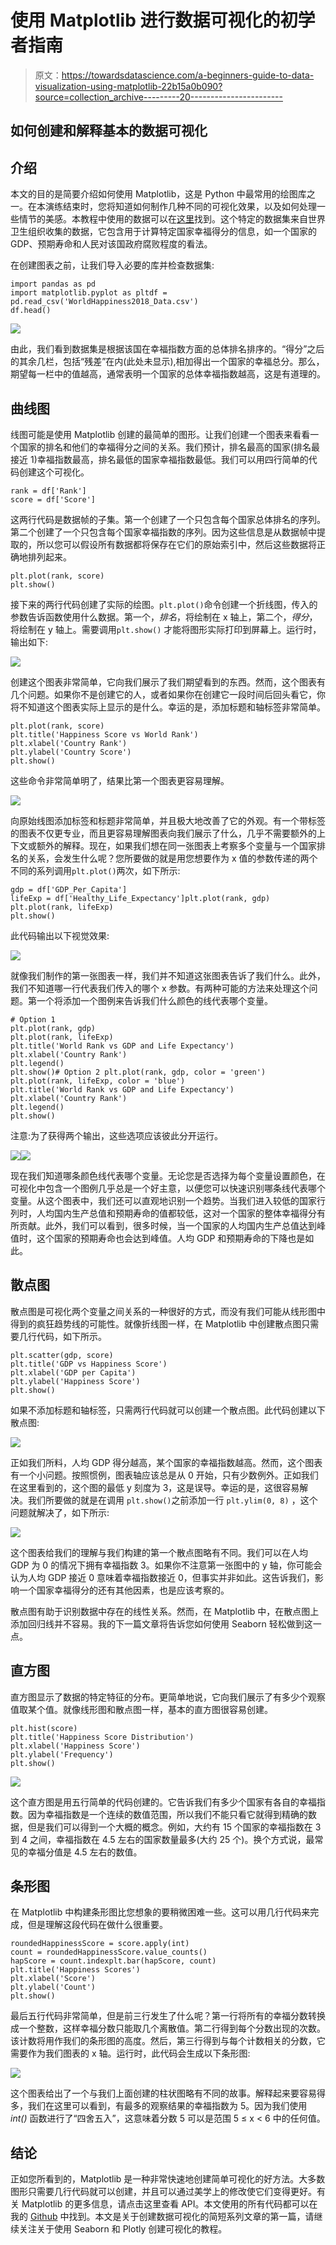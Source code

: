# 使用 Matplotlib 进行数据可视化的初学者指南

> 原文：<https://towardsdatascience.com/a-beginners-guide-to-data-visualization-using-matplotlib-22b15a0b090?source=collection_archive---------20----------------------->

## 如何创建和解释基本的数据可视化

## 介绍

本文的目的是简要介绍如何使用 Matplotlib，这是 Python 中最常用的绘图库之一。在本演练结束时，您将知道如何制作几种不同的可视化效果，以及如何处理一些情节的美感。本教程中使用的数据可以在[这里](https://www.kaggle.com/njlow1202/world-happiness-report-data-2018)找到。这个特定的数据集来自世界卫生组织收集的数据，它包含用于计算特定国家幸福得分的信息，如一个国家的 GDP、预期寿命和人民对该国政府腐败程度的看法。

在创建图表之前，让我们导入必要的库并检查数据集:

```
import pandas as pd
import matplotlib.pyplot as pltdf = pd.read_csv('WorldHappiness2018_Data.csv')
df.head()
```

![](img/edca5056ae5b5de9874c58b339d64880.png)

由此，我们看到数据集是根据该国在幸福指数方面的总体排名排序的。“得分”之后的其余几栏，包括“残差”在内(此处未显示),相加得出一个国家的幸福总分。那么，期望每一栏中的值越高，通常表明一个国家的总体幸福指数越高，这是有道理的。

## 曲线图

线图可能是使用 Matplotlib 创建的最简单的图形。让我们创建一个图表来看看一个国家的排名和他们的幸福得分之间的关系。我们预计，排名最高的国家(排名最接近 1)幸福指数最高，排名最低的国家幸福指数最低。我们可以用四行简单的代码创建这个可视化。

```
rank = df['Rank']
score = df['Score']
```

这两行代码是数据帧的子集。第一个创建了一个只包含每个国家总体排名的序列。第二个创建了一个只包含每个国家幸福指数的序列。因为这些信息是从数据帧中提取的，所以您可以假设所有数据都将保存在它们的原始索引中，然后这些数据将正确地排列起来。

```
plt.plot(rank, score)
plt.show()
```

接下来的两行代码创建了实际的绘图。`plt.plot()`命令创建一个折线图，传入的参数告诉函数使用什么数据。第一个，*排名*，将绘制在 x 轴上，第二个，*得分*，将绘制在 y 轴上。需要调用`plt.show()` 才能将图形实际打印到屏幕上。运行时，输出如下:

![](img/dc690b0a9cfb79a0ff664f7e72c84b47.png)

创建这个图表非常简单，它向我们展示了我们期望看到的东西。然而，这个图表有几个问题。如果你不是创建它的人，或者如果你在创建它一段时间后回头看它，你将不知道这个图表实际上显示的是什么。幸运的是，添加标题和轴标签非常简单。

```
plt.plot(rank, score)
plt.title('Happiness Score vs World Rank')
plt.xlabel('Country Rank')
plt.ylabel('Country Score')
plt.show()
```

这些命令非常简单明了，结果比第一个图表更容易理解。

![](img/ed9998e352f70b139afb6ea72316b036.png)

向原始线图添加标签和标题非常简单，并且极大地改善了它的外观。有一个带标签的图表不仅更专业，而且更容易理解图表向我们展示了什么，几乎不需要额外的上下文或额外的解释。现在，如果我们想在同一张图表上考察多个变量与一个国家排名的关系，会发生什么呢？您所要做的就是用您想要作为 x 值的参数传递的两个不同的系列调用`plt.plot()`两次，如下所示:

```
gdp = df['GDP_Per_Capita']
lifeExp = df['Healthy_Life_Expectancy']plt.plot(rank, gdp)
plt.plot(rank, lifeExp)
plt.show()
```

此代码输出以下视觉效果:

![](img/351261f86d3c9e57663702df8a571818.png)

就像我们制作的第一张图表一样，我们并不知道这张图表告诉了我们什么。此外，我们不知道哪一行代表我们传入的哪个 x 参数。有两种可能的方法来处理这个问题。第一个将添加一个图例来告诉我们什么颜色的线代表哪个变量。

```
# Option 1
plt.plot(rank, gdp)
plt.plot(rank, lifeExp)
plt.title('World Rank vs GDP and Life Expectancy')
plt.xlabel('Country Rank')
plt.legend()
plt.show()# Option 2 plt.plot(rank, gdp, color = 'green')
plt.plot(rank, lifeExp, color = 'blue')
plt.title('World Rank vs GDP and Life Expectancy')
plt.xlabel('Country Rank')
plt.legend()
plt.show()
```

注意:为了获得两个输出，这些选项应该彼此分开运行。

![](img/8a1cc44204abd19625ece8ccc462717d.png)![](img/d2b7b6eb2a14ce969a79eb79717ffef2.png)

现在我们知道哪条颜色线代表哪个变量。无论您是否选择为每个变量设置颜色，在可视化中包含一个图例几乎总是一个好主意，以便您可以快速识别哪条线代表哪个变量。从这个图表中，我们还可以直观地识别一个趋势。当我们进入较低的国家行列时，人均国内生产总值和预期寿命的值都较低，这对一个国家的整体幸福得分有所贡献。此外，我们可以看到，很多时候，当一个国家的人均国内生产总值达到峰值时，这个国家的预期寿命也会达到峰值。人均 GDP 和预期寿命的下降也是如此。

## 散点图

散点图是可视化两个变量之间关系的一种很好的方式，而没有我们可能从线形图中得到的疯狂趋势线的可能性。就像折线图一样，在 Matplotlib 中创建散点图只需要几行代码，如下所示。

```
plt.scatter(gdp, score)
plt.title('GDP vs Happiness Score')
plt.xlabel('GDP per Capita')
plt.ylabel('Happiness Score')
plt.show()
```

如果不添加标题和轴标签，只需两行代码就可以创建一个散点图。此代码创建以下散点图:

![](img/84fe95729830eb1d6d756f96b00aa8ee.png)

正如我们所料，人均 GDP 得分越高，某个国家的幸福指数越高。然而，这个图表有一个小问题。按照惯例，图表轴应该总是从 0 开始，只有少数例外。正如我们在这里看到的，这个图的最低 y 刻度为 3，这是误导。幸运的是，这很容易解决。我们所要做的就是在调用 `plt.show()`之前添加一行 `plt.ylim(0, 8)` ，这个问题就解决了，如下所示:

![](img/df01b5058369d577241cfa1bb26291e3.png)

这个图表给我们的理解与我们构建的第一个散点图略有不同。我们可以在人均 GDP 为 0 的情况下拥有幸福指数 3。如果你不注意第一张图中的 y 轴，你可能会认为人均 GDP 接近 0 意味着幸福指数接近 0，但事实并非如此。这告诉我们，影响一个国家幸福得分的还有其他因素，也是应该考察的。

散点图有助于识别数据中存在的线性关系。然而，在 Matplotlib 中，在散点图上添加回归线并不容易。我的下一篇文章将告诉您如何使用 Seaborn 轻松做到这一点。

## 直方图

直方图显示了数据的特定特征的分布。更简单地说，它向我们展示了有多少个观察值取某个值。就像线形图和散点图一样，基本的直方图很容易创建。

```
plt.hist(score)
plt.title('Happiness Score Distribution')
plt.xlabel('Happiness Score')
plt.ylabel('Frequency')
plt.show()
```

![](img/d22dd1148414989d715f372ba2f24c48.png)

这个直方图是用五行简单的代码创建的。它告诉我们有多少个国家有各自的幸福指数。因为幸福指数是一个连续的数值范围，所以我们不能只看它就得到精确的数据，但是我们可以得到一个大概的概念。例如，大约有 15 个国家的幸福指数在 3 到 4 之间，幸福指数在 4.5 左右的国家数量最多(大约 25 个)。换个方式说，最常见的幸福分值是 4.5 左右的数值。

## 条形图

在 Matplotlib 中构建条形图比您想象的要稍微困难一些。这可以用几行代码来完成，但是理解这段代码在做什么很重要。

```
roundedHappinessScore = score.apply(int)
count = roundedHappinessScore.value_counts()
hapScore = count.indexplt.bar(hapScore, count)
plt.title('Happiness Scores')
plt.xlabel('Score')
plt.ylabel('Count')
plt.show()
```

最后五行代码非常简单，但是前三行发生了什么呢？第一行将所有的幸福分数转换成一个整数，这样幸福分数只能取几个离散值。第二行得到每个分数出现的次数。该计数将用作我们的条形图的高度。然后，第三行得到与每个计数相关的分数，它需要作为我们图表的 x 轴。运行时，此代码会生成以下条形图:

![](img/9695020c2f233f676993498ad510f1ab.png)

这个图表给出了一个与我们上面创建的柱状图略有不同的故事。解释起来要容易得多，我们在这里可以看到，有最多的观察结果的幸福指数为 5。因为我们使用 *int()* 函数进行了“四舍五入”，这意味着分数 5 可以是范围 5 ≤ x < 6 中的任何值。

## 结论

正如您所看到的，Matplotlib 是一种非常快速地创建简单可视化的好方法。大多数图形只需要几行代码就可以创建，并且可以通过美学上的修改使它们变得更好。有关 Matplotlib 的更多信息，请点击这里查看 API。本文使用的所有代码都可以在我的 [Github](https://github.com/reillymeinert/DataVisualizations) 中找到。本文是关于创建数据可视化的简短系列文章的第一篇，请继续关注关于使用 Seaborn 和 Plotly 创建可视化的教程。